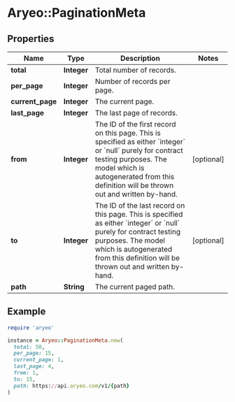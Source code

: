 # Aryeo::PaginationMeta

## Properties

| Name | Type | Description | Notes |
| ---- | ---- | ----------- | ----- |
| **total** | **Integer** | Total number of records. |  |
| **per_page** | **Integer** | Number of records per page. |  |
| **current_page** | **Integer** | The current page. |  |
| **last_page** | **Integer** | The last page of records. |  |
| **from** | **Integer** | The ID of the first record on this page. This is specified as either &#x60;integer&#x60; or &#x60;null&#x60; purely for contract testing purposes. The model which is autogenerated from this definition will be thrown out and written by-hand. | [optional] |
| **to** | **Integer** | The ID of the last record on this page. This is specified as either &#x60;integer&#x60; or &#x60;null&#x60; purely for contract testing purposes. The model which is autogenerated from this definition will be thrown out and written by-hand. | [optional] |
| **path** | **String** | The current paged path. |  |

## Example

```ruby
require 'aryeo'

instance = Aryeo::PaginationMeta.new(
  total: 50,
  per_page: 15,
  current_page: 1,
  last_page: 4,
  from: 1,
  to: 15,
  path: https://api.aryeo.com/v1/{path}
)
```

